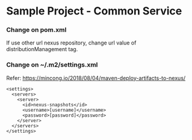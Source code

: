 # Sample Project - Common Service

### Change on pom.xml

If use other url nexus repository, change url value of distributionManagement tag.

### Change on ~/.m2/settings.xml
Refer: https://mincong.io/2018/08/04/maven-deploy-artifacts-to-nexus/
```
<settings>
  <servers>
    <server>
      <id>nexus-snapshots</id>
      <username>[username]</username>
      <password>[password]</password>
    </server>
  </servers>
</settings>
```
